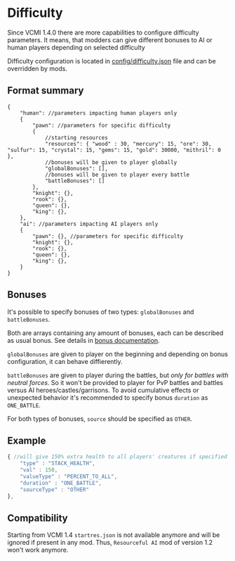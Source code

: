# Difficulty

Since VCMI 1.4.0 there are more capabilities to configure difficulty parameters.
It means, that modders can give different bonuses to AI or human players depending on selected difficulty

Difficulty configuration is located in [config/difficulty.json](../config/difficulty.json) file and can be overridden by mods.

## Format summary

``` jsonc
{
	"human": //parameters impacting human players only
	{
		"pawn": //parameters for specific difficulty
		{
			//starting resources
			"resources": { "wood" : 30, "mercury": 15, "ore": 30, "sulfur": 15, "crystal": 15, "gems": 15, "gold": 30000, "mithril": 0 },
			//bonuses will be given to player globally
			"globalBonuses": [],
			//bonuses will be given to player every battle
			"battleBonuses": []
		},
		"knight": {},
		"rook": {},
		"queen": {},
		"king": {},
	},
	"ai": //parameters impacting AI players only
	{
		"pawn": {}, //parameters for specific difficulty 
		"knight": {},
		"rook": {},
		"queen": {},
		"king": {},
	}
}
```

## Bonuses

It's possible to specify bonuses of two types: `globalBonuses` and `battleBonuses`.

Both are arrays containing any amount of bonuses, each can be described as usual bonus. See details in [bonus documentation](Bonus_Format.md).

`globalBonuses` are given to player on the beginning and depending on bonus configuration, it can behave diffierently.

`battleBonuses` are given to player during the battles, but *only for battles with neutral forces*. So it won't be provided to player for PvP battles and battles versus AI heroes/castles/garrisons. To avoid cumulative effects or unexpected behavior it's recommended to specify bonus `duration` as `ONE_BATTLE`.

For both types of bonuses, `source` should be specified as `OTHER`.

## Example

```js
{ //will give 150% extra health to all players' creatures if specified in "battleBonuses" array
	"type" : "STACK_HEALTH",
	"val" : 150,
	"valueType" : "PERCENT_TO_ALL",
	"duration" : "ONE_BATTLE",
	"sourceType" : "OTHER"
},
```

## Compatibility

Starting from VCMI 1.4 `startres.json` is not available anymore and will be ignored if present in any mod.
Thus, `Resourceful AI`  mod of version 1.2 won't work anymore.

